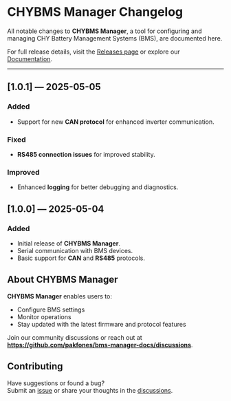 # CHYBMS Manager Changelog

All notable changes to **CHYBMS Manager**, a tool for configuring and managing CHY Battery Management Systems (BMS), are documented here.

For full release details, visit the [Releases page](#) or explore our [Documentation](#).

---

## [1.0.1] — 2025-05-05

### Added
- Support for new **CAN protocol** for enhanced inverter communication.

### Fixed
- **RS485 connection issues** for improved stability.

### Improved
- Enhanced **logging** for better debugging and diagnostics.


## [1.0.0] — 2025-05-04

### Added
- Initial release of **CHYBMS Manager**.
- Serial communication with BMS devices.
- Basic support for **CAN** and **RS485** protocols.


## About CHYBMS Manager

**CHYBMS Manager** enables users to:
- Configure BMS settings
- Monitor operations
- Stay updated with the latest firmware and protocol features

Join our community discussions or reach out at **https://github.com/pakfones/bms-manager-docs/discussions**.

## Contributing

Have suggestions or found a bug?  
Submit an [issue](#) or share your thoughts in the [discussions](#).
